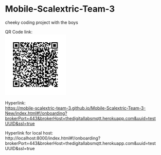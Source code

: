 # Mobile-Scalextric-Team-3
cheeky coding project with the boys

QR Code link:<br>
![Image of QR Code](https://github.com/Mobile-Scalextric-Team-3/Mobile-Scalextric-Team-3/blob/master/assets/img/QRcode.png)

Hyperlink:<br>
https://mobile-scalextric-team-3.github.io/Mobile-Scalextric-Team-3-New/index.html#!/onboarding?brokerPort=443&brokerHost=thedigitallabsmqtt.herokuapp.com&uuid=testUUID&ssl=true

Hyperlink for local host:<br>
http://localhost:8000/index.html#!/onboarding?brokerPort=443&brokerHost=thedigitallabsmqtt.herokuapp.com&uuid=testUUID&ssl=true